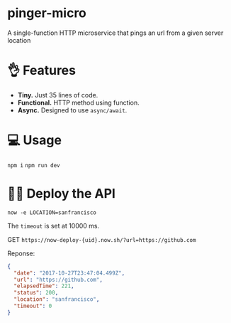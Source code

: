 # pinger-micro
A single-function HTTP microservice that pings an url from a given server location

# 👌 Features

- **Tiny.** Just 35 lines of code.
- **Functional.** HTTP method using function.
- **Async.** Designed to use `async/await`.

# 💻 Usage

`npm i`
`npm run dev`

# 👨‍💻 Deploy the API

`now -e LOCATION=sanfrancisco`

The `timeout` is set at 10000 ms.

GET `https://now-deploy-{uid}.now.sh/?url=https://github.com`

Reponse:

```json
{
  "date": "2017-10-27T23:47:04.499Z",
  "url": "https://github.com",
  "elapsedTime": 221,
  "status": 200,
  "location": "sanfrancisco",
  "timeout": 0
}
```
